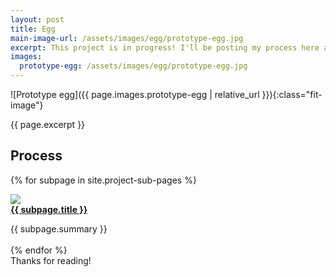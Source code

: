 ```yaml
---
layout: post
title: Egg
main-image-url: /assets/images/egg/prototype-egg.jpg
excerpt: This project is in progress! I'll be posting my process here as I go.
images:
  prototype-egg: /assets/images/egg/prototype-egg.jpg
---
```


<style>
p {
  margin-top: 0;
}
h4 {
  margin-top: 0;
  margin-bottom: 1em;
}
</style>

![Prototype egg]({{ page.images.prototype-egg | relative_url }}){:class="fit-image"}

{{ page.excerpt }}


## Process

{% for subpage in site.project-sub-pages %}
  <div class='column-container'>
    <div class="column">
      <a href="{{ subpage.permalink }}">
        <img class="fit-image" src="{{ subpage.image-url | relative_url }}">
      </a>
    </div>
    <div class="column">
      <h4><a href="{{ subpage.permalink }}">{{ subpage.title }}</a></h4>
      {{ subpage.summary }}
    </div>
  </div>
  <br />
{% endfor %}


Thanks for reading!
